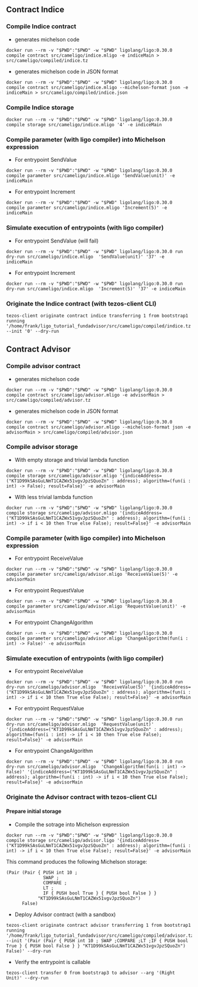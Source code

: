## Contract Indice

### Compile Indice contract 
- generates michelson code 
```
docker run --rm -v "$PWD":"$PWD" -w "$PWD" ligolang/ligo:0.30.0 compile contract src/cameligo/indice.mligo -e indiceMain > src/cameligo/compiled/indice.tz
```
- generates michelson code in JSON format
```
docker run --rm -v "$PWD":"$PWD" -w "$PWD" ligolang/ligo:0.30.0 compile contract src/cameligo/indice.mligo --michelson-format json -e indiceMain > src/cameligo/compiled/indice.json
```

### Compile Indice storage
```
docker run --rm -v "$PWD":"$PWD" -w "$PWD" ligolang/ligo:0.30.0 compile storage src/cameligo/indice.mligo '4' -e indiceMain
```

### Compile parameter (with ligo compiler) into Michelson expression

- For entrypoint SendValue
```
docker run --rm -v "$PWD":"$PWD" -w "$PWD" ligolang/ligo:0.30.0 compile parameter src/cameligo/indice.mligo 'SendValue(unit)' -e indiceMain
```
- For entrypoint Increment
```
docker run --rm -v "$PWD":"$PWD" -w "$PWD" ligolang/ligo:0.30.0 compile parameter src/cameligo/indice.mligo 'Increment(5)' -e indiceMain
```

### Simulate execution of entrypoints (with ligo compiler)

- For entrypoint SendValue (will fail)
```
docker run --rm -v "$PWD":"$PWD" -w "$PWD" ligolang/ligo:0.30.0 run dry-run src/cameligo/indice.mligo  'SendValue(unit)' '37' -e indiceMain
```

- For entrypoint Increment
```
docker run --rm -v "$PWD":"$PWD" -w "$PWD" ligolang/ligo:0.30.0 run dry-run src/cameligo/indice.mligo  'Increment(5)' '37' -e indiceMain
```

### Originate the Indice contract (with tezos-client CLI)
```
tezos-client originate contract indice transferring 1 from bootstrap1 running '/home/frank/ligo_tutorial_fundadvisor/src/cameligo/compiled/indice.tz' --init '0' --dry-run
```



## Contract Advisor

### Compile advisor contract 
- generates michelson code
```
docker run --rm -v "$PWD":"$PWD" -w "$PWD" ligolang/ligo:0.30.0 compile contract src/cameligo/advisor.mligo -e advisorMain > src/cameligo/compiled/advisor.tz
```
- generates michelson code in JSON format
```
docker run --rm -v "$PWD":"$PWD" -w "$PWD" ligolang/ligo:0.30.0 compile contract src/cameligo/advisor.mligo --michelson-format json -e advisorMain > src/cameligo/compiled/advisor.json
```

### Compile advisor storage

- With empty storage and trivial lambda function
```
docker run --rm -v "$PWD":"$PWD" -w "$PWD" ligolang/ligo:0.30.0 compile storage src/cameligo/advisor.mligo '{indiceAddress=("KT1D99kSAsGuLNmT1CAZWx51vgvJpzSQuoZn" : address); algorithm=(fun(i : int) -> False); result=False}' -e advisorMain
```

- With less trivial lambda function
```
docker run --rm -v "$PWD":"$PWD" -w "$PWD" ligolang/ligo:0.30.0 compile storage src/cameligo/advisor.mligo '{indiceAddress=("KT1D99kSAsGuLNmT1CAZWx51vgvJpzSQuoZn" : address); algorithm=(fun(i : int) -> if i < 10 then True else False); result=False}' -e advisorMain
```

### Compile parameter (with ligo compiler) into Michelson expression

- For entrypoint ReceiveValue
```
docker run --rm -v "$PWD":"$PWD" -w "$PWD" ligolang/ligo:0.30.0 compile parameter src/cameligo/advisor.mligo 'ReceiveValue(5)' -e advisorMain
```
- For entrypoint RequestValue
```
docker run --rm -v "$PWD":"$PWD" -w "$PWD" ligolang/ligo:0.30.0 compile parameter src/cameligo/advisor.mligo 'RequestValue(unit)' -e advisorMain
```
- For entrypoint ChangeAlgorithm
```
docker run --rm -v "$PWD":"$PWD" -w "$PWD" ligolang/ligo:0.30.0 compile parameter src/cameligo/advisor.mligo 'ChangeAlgorithm(fun(i : int) -> False)' -e advisorMain
```


### Simulate execution of entrypoints (with ligo compiler)

- For entrypoint ReceiveValue
```
docker run --rm -v "$PWD":"$PWD" -w "$PWD" ligolang/ligo:0.30.0 run dry-run src/cameligo/advisor.mligo  'ReceiveValue(5)' '{indiceAddress=("KT1D99kSAsGuLNmT1CAZWx51vgvJpzSQuoZn" : address); algorithm=(fun(i : int) -> if i < 10 then True else False); result=False}' -e advisorMain
```

- For entrypoint RequestValue
```
docker run --rm -v "$PWD":"$PWD" -w "$PWD" ligolang/ligo:0.30.0 run dry-run src/cameligo/advisor.mligo  'RequestValue(unit)' '{indiceAddress=("KT1D99kSAsGuLNmT1CAZWx51vgvJpzSQuoZn" : address); algorithm=(fun(i : int) -> if i < 10 then True else False); result=False}' -e advisorMain
```

- For entrypoint ChangeAlgorithm
```
docker run --rm -v "$PWD":"$PWD" -w "$PWD" ligolang/ligo:0.30.0 run dry-run src/cameligo/advisor.mligo  'ChangeAlgorithm(fun(i : int) -> False)' '{indiceAddress=("KT1D99kSAsGuLNmT1CAZWx51vgvJpzSQuoZn" : address); algorithm=(fun(i : int) -> if i < 10 then True else False); result=False}' -e advisorMain
```

### Originate the Advisor contract with tezos-client CLI

#### Prepare initial storage 

- Compile the sotrage into Michelson expression
```
docker run --rm -v "$PWD":"$PWD" -w "$PWD" ligolang/ligo:0.30.0 compile storage src/cameligo/advisor.ligo '{indiceAddress=("KT1D99kSAsGuLNmT1CAZWx51vgvJpzSQuoZn" : address); algorithm=(fun(i : int) -> if i < 10 then True else False); result=False}' -e advisorMain
```

This command produces the following Michelson storage:
```
(Pair (Pair { PUSH int 10 ;
              SWAP ;
              COMPARE ;
              LT ;
              IF { PUSH bool True } { PUSH bool False } }
            "KT1D99kSAsGuLNmT1CAZWx51vgvJpzSQuoZn")
      False)
```

- Deploy Advisor contract (with a sandbox)

```
tezos-client originate contract advisor transferring 1 from bootstrap1  running '/home/frank/ligo_tutorial_fundadvisor/src/cameligo/compiled/advisor.tz' --init '(Pair (Pair { PUSH int 10 ; SWAP ;COMPARE ;LT ;IF { PUSH bool True } { PUSH bool False } } "KT1D99kSAsGuLNmT1CAZWx51vgvJpzSQuoZn") False)' --dry-run
```

- Verify the entrypoint is callable
```
tezos-client transfer 0 from bootstrap3 to advisor --arg '(Right Unit)' --dry-run
```